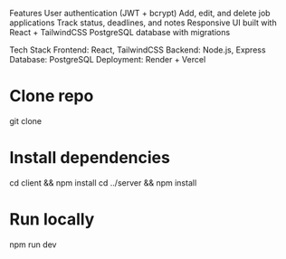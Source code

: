 Features
User authentication (JWT + bcrypt)
Add, edit, and delete job applications
Track status, deadlines, and notes
Responsive UI built with React + TailwindCSS
PostgreSQL database with migrations

Tech Stack
Frontend: React, TailwindCSS
Backend: Node.js, Express
Database: PostgreSQL
Deployment: Render + Vercel 

# Clone repo
git clone 

# Install dependencies
cd client && npm install
cd ../server && npm install

# Run locally
npm run dev
